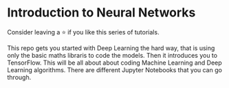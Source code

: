 # Introduction to Neural Networks
Consider leaving a ⭐ if you like this series of tutorials.

This repo gets you started with Deep Learning the hard way, that is using only the basic maths libraris to code the models. Then it introduces you to TensorFlow. This will be all about about coding Machine Learning and Deep Learning algorithms. There are different Jupyter Notebooks that you can go through.
